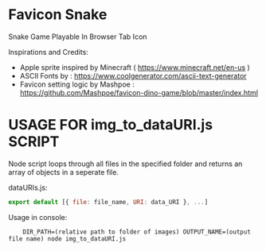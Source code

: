 # Favicon Snake

Snake Game Playable In Browser Tab Icon

Inspirations and Credits:
- Apple sprite inspired by Minecraft ( https://www.minecraft.net/en-us )
- ASCII Fonts by : https://www.coolgenerator.com/ascii-text-generator
- Favicon setting logic by Mashpoe : https://github.com/Mashpoe/favicon-dino-game/blob/master/index.html

# USAGE FOR img_to_dataURI.js SCRIPT

Node script loops through all files in the specified folder and returns an array of objects in a seperate file.

dataURIs.js: 
```javascript
export default [{ file: file_name, URI: data_URI }, ...]
```

Usage in console:

```console
    DIR_PATH=(relative path to folder of images) OUTPUT_NAME=(output file name) node img_to_dataURI.js
```